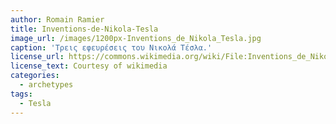 ```yaml
---
author: Romain Ramier
title: Inventions-de-Nikola-Tesla
image_url: /images/1200px-Inventions_de_Nikola_Tesla.jpg
caption: 'Τρεις εφευρέσεις του Νικολά Τέσλα.'
license_url: https://commons.wikimedia.org/wiki/File:Inventions_de_Nikola_Tesla.jpg
license_text: Courtesy of wikimedia
categories:
  - archetypes
tags:
  - Tesla
---
```


